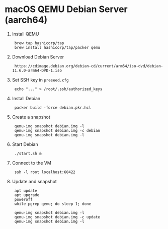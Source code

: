 # macOS QEMU Debian Server (aarch64)

1. Install QEMU

		brew tap hashicorp/tap
		brew install hashicorp/tap/packer qemu

1. Download Debian Server

		https://cdimage.debian.org/debian-cd/current/arm64/iso-dvd/debian-11.6.0-arm64-DVD-1.iso

1. Set SSH key in `preseed.cfg`

		echo "..." > /root/.ssh/authorized_keys

1. Install Debian

		packer build -force debian.pkr.hcl

1. Create a snapshot

		qemu-img snapshot debian.img -l
		qemu-img snapshot debian.img -c debian
		qemu-img snapshot debian.img -l

1. Start Debian

		./start.sh &

1. Connect to the VM

		ssh -l root localhost:60422

1. Update and snapshot

		apt update
		apt upgrade
		poweroff
		while pgrep qemu; do sleep 1; done

		qemu-img snapshot debian.img -l
		qemu-img snapshot debian.img -c update
		qemu-img snapshot debian.img -l
